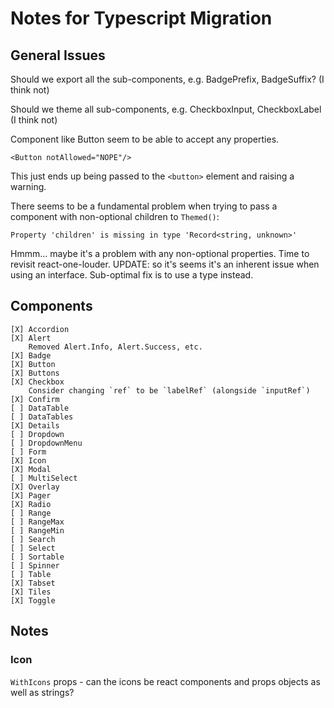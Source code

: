# Notes for Typescript Migration

## General Issues

Should we export all the sub-components, e.g. BadgePrefix, BadgeSuffix?
(I think not)

Should we theme all sub-components, e.g. CheckboxInput, CheckboxLabel
(I think not)

Component like Button seem to be able to accept any properties.

    <Button notAllowed="NOPE"/>

This just ends up being passed to the `<button>` element and raising a
warning.

There seems to be a fundamental problem when trying to pass a component
with non-optional children to `Themed()`:

    Property 'children' is missing in type 'Record<string, unknown>'

Hmmm... maybe it's a problem with any non-optional properties.  Time to
revisit react-one-louder.
UPDATE: so it's seems it's an inherent issue when using an interface.
Sub-optimal fix is to use a type instead.

## Components

    [X] Accordion
    [X] Alert
        Removed Alert.Info, Alert.Success, etc.
    [X] Badge
    [X] Button
    [X] Buttons
    [X] Checkbox
        Consider changing `ref` to be `labelRef` (alongside `inputRef`)
    [X] Confirm
    [ ] DataTable
    [ ] DataTables
    [X] Details
    [ ] Dropdown
    [ ] DropdownMenu
    [ ] Form
    [X] Icon
    [X] Modal
    [ ] MultiSelect
    [X] Overlay
    [X] Pager
    [X] Radio
    [ ] Range
    [ ] RangeMax
    [ ] RangeMin
    [ ] Search
    [ ] Select
    [ ] Sortable
    [ ] Spinner
    [ ] Table
    [X] Tabset
    [X] Tiles
    [X] Toggle

## Notes

### Icon

`WithIcons` props - can the icons be react components and props objects
as well as strings?

